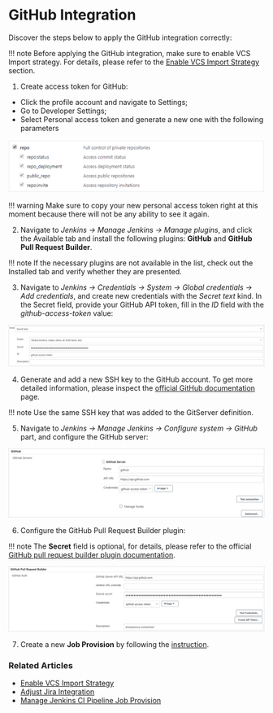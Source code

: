 # GitHub Integration

Discover the steps below to apply the GitHub integration correctly:

!!! note
    Before applying the GitHub integration, make sure to enable VCS Import strategy. For details, please refer to the [Enable VCS Import Strategy](import-strategy.md) section.

1. Create access token for GitHub:

  * Click the profile account and navigate to Settings;
  * Go to Developer Settings;
  * Select Personal access token and generate a new one with the following parameters

  ![scopes-1](../assets/operator-guide/github-scopes-1.png "scopes-1")

  !!! warning
      Make sure to copy your new personal access token right at this moment because there will not be any ability to see it again.

2. Navigate to *Jenkins -> Manage Jenkins -> Manage plugins*, and click the Available tab and install the following plugins: **GitHub** and **GitHub Pull Request Builder**.

  !!! note
      If the necessary plugins are not available in the list, check out the Installed tab and verify whether they are presented.

3.	Navigate to *Jenkins -> Credentials -> System -> Global credentials -> Add credentials*, and create new credentials with the *Secret text* kind. In the Secret field, provide your GitHub API token, fill in the *ID* field with the *github-access-token* value:

  ![jenkins_github_cred](../assets/operator-guide/api_token2.png "jenkins_github_cred")

4. Generate and add a new SSH key to the GitHub account. To get more detailed information, please inspect the [official GitHub documentation](https://help.github.com/en/github/authenticating-to-github/adding-a-new-ssh-key-to-your-github-account) page.

  !!! note
      Use the same SSH key that was added to the GitServer definition.

5.	Navigate to *Jenkins -> Manage Jenkins -> Configure system -> GitHub* part, and configure the GitHub server:

  ![github_plugin_config](../assets/operator-guide/github_int.png "github_plugin_config")

6.	Configure the GitHub Pull Request Builder plugin:

  !!! note
      The **Secret** field is optional, for details, please refer to the official [GitHub pull request builder plugin documentation](https://wiki.jenkins.io/display/JENKINS/GitHub+pull+request+builder+plugin).

  ![github_pull_plugin_config](../assets/operator-guide/pull_request.png "github_pull_plugin_config")

7. Create a new **Job Provision** by following the [instruction](manage-jenkins-ci-job-provision.md#github-github).

### Related Articles

* [Enable VCS Import Strategy](import-strategy.md)
* [Adjust Jira Integration](jira-integration.md)
* [Manage Jenkins CI Pipeline Job Provision](manage-jenkins-ci-job-provision.md)
